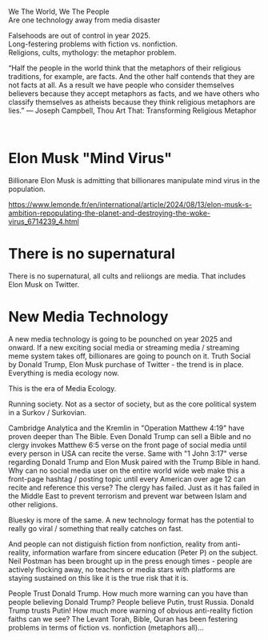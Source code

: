 We The World, We The People   
Are one technology away from media disaster 

Falsehoods are out of control in year 2025.   
Long-festering problems with fiction vs. nonfiction.  
Religions, cults, mythology: the metaphor problem.

“Half the people in the world think that the metaphors of their religious traditions, for example, are facts. And the other half contends that they are not facts at all. As a result we have people who consider themselves believers because they accept metaphors as facts, and we have others who classify themselves as atheists because they think religious metaphors are lies.” ― Joseph Campbell, Thou Art That: Transforming Religious Metaphor

&nbsp;

# Elon Musk "Mind Virus"

Billionare Elon Musk is admitting that billionares manipulate mind virus in the population.

https://www.lemonde.fr/en/international/article/2024/08/13/elon-musk-s-ambition-repopulating-the-planet-and-destroying-the-woke-virus_6714239_4.html

# There is no supernatural

There is no supernatural, all cults and reliiongs are media. That includes Elon Musk on Twitter.

# New Media Technology

A new media technology is going to be pounched on year 2025 and onward. If a new exciting social media or streaming media / streaming meme system takes off, billionares are going to pounch on it. Truth Social by Donald Trump, Elon Musk purchase of Twitter - the trend is in place. Everything is media ecology now.

This is the era of Media Ecology. 

Running society. Not as a sector of society, but as the core political system in a Surkov / Surkovian.

Cambridge Analytica and the Kremlin in "Operation Matthew 4:19" have proven deeper than The Bible. Even Donald Trump can sell a Bible and no clergy invokes Matthew 6:5 verse on the front page of social media until every person in USA can recite the verse. Same with "1 John 3:17" verse regarding Donald Trump and Elon Musk paired with the Trump Bible in hand. Why can no social media user on the entire world wide web make this a front-page hashtag / posting topic until every American over age 12 can recite and reference this verse? The clergy has failed. Just as it has failed in the Middle East to prevent terrorism and prevent war between Islam and other religions.

Bluesky is more of the same. A new technology format has the potential to really go viral / something that really catches on fast.

And people can not distiguish fiction from nonfiction, reality from anti-reality, information warfare from sincere education (Peter P) on the subject. Neil Postman has been brought up in the press enough times - people are actively flocking away, no teachers or media stars with platforms are staying sustained on this like it is the true risk that it is.

People Trust Donald Trump. How much more warning can you have than people believing Donald Trump? People believe Putin, trust Russia. Donald Trump trusts Putin! How much more warning of obvious anti-reality fiction faiths can we see? The Levant Torah, Bible, Quran has been festering problems in terms of fiction vs. nonfiction (metaphors all)...

